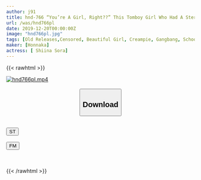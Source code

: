 ```yaml
---
author: j91
title: hnd-766 “You’re A Girl, Right??” This Tomboy Girl Who Had A Sterling Sense Of Justice Rescued A Girl From Some Bullies But Then She Was Made To Take Her Place And Receive Pregnancy Fetish G*******g Sex Instead Sora Shiina
url: /was/hnd766pl
date: 2019-12-20T00:00:00Z
image: "hnd766pl.jpg"
tags: [Old Releases,Censored, Beautiful Girl, Creampie, Gangbang, School Stuff, Uniform]
maker: [Honnaka]
actress: [ Shiina Sora]
---
```



{{< rawhtml >}}

<div class="video" data-videoid="GJRoQrYDGYU1eG0">
    <a href="javascript:;">
        <img src="/was/hnd766pl/hnd766pl.jpg" width="WIDTH" height="HEIGHT" alt="hnd766pl.mp4" loading="lazy">
    </a>
</div>

<script type="text/javascript" src="https://j91.asia/asset/on-demand-st.js"></script>

<br>
  <link rel="stylesheet" href="https://j91.asia/asset/bs5.css">
  
  <center>
  <button class="btn btn-primary" type="button" data-bs-toggle="collapse" data-bs-target=".multi-collapse" aria-expanded="false" aria-controls="multiCollapseExample1 multiCollapseExample2"><h2>Download</h2></button></center>
</p>
<div class="row">
  <div class="col">
    <div class="collapse multi-collapse" id="multiCollapseExample1">
      <div class="card card-body">
	      	      <br>
<div class="buttons">  
<a href="https://streamtape.to/v/GJRoQrYDGYU1eG0" target="_blank"><button class="btn-hover color-3"><i class="fa fa-download"></i> ST</button></a></div>
    </div>
  </div>
</div>
  <div class="col">
    <div class="collapse multi-collapse" id="multiCollapseExample2">
      <div class="card card-body">
	      <br>
<div class="buttons">
    <a href="https://filemoon.sx/d/447b6urn1lgo" target="_blank"><button class="btn-hover color-8"><i class="fa fa-download"></i> FM</button></a></div>
<br><br>
      </div>
    </div>
  </div>
</div>

{{< /rawhtml >}}
